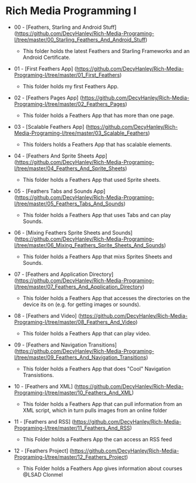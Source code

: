 # Rich Media Programming I

* 00 - [Feathers, Starling and Android Stuff] (https://github.com/DecyHanley/Rich-Media-Programing-I/tree/master/00_Starling_Feathers_And_Android_Stuff)
  * This folder holds the latest Feathers and Starling Frameworks and an Android Certificate.

* 01 - [First Feathers App] (https://github.com/DecyHanley/Rich-Media-Programing-I/tree/master/01_First_Feathers)
  * This folder holds my first Feathers App.

* 02 - [Feathers Pages App] (https://github.com/DecyHanley/Rich-Media-Programing-I/tree/master/02_Feathers_Pages)
  * This folder holds a Feathers App that has more than one page.

* 03 - [Scalable Feathers App] (https://github.com/DecyHanley/Rich-Media-Programing-I/tree/master/03_Scalable_Feathers)
  * This folders holds a Feathers App that has scalable elements.

* 04 - [Feathers And Sprite Sheets App] (https://github.com/DecyHanley/Rich-Media-Programing-I/tree/master/04_Feathers_And_Sprite_Sheets)
  * This folder holds a Feathers App that used Sprite sheets.

* 05 - [Feathers Tabs and Sounds App] (https://github.com/DecyHanley/Rich-Media-Programing-I/tree/master/05_Feathers_Tabs_And_Sounds)
  * This folder holds a Feathers App that uses Tabs and can play Sounds.

* 06 - [Mixing Feathers Sprite Sheets and Sounds] (https://github.com/DecyHanley/Rich-Media-Programing-I/tree/master/06_Mixing_Feathers_Sprite_Sheets_And_Sounds)
  * This folder holds a Feathers App that mixs Sprites Sheets and Sounds.

* 07 - [Feathers and Application Directory] (https://github.com/DecyHanley/Rich-Media-Programing-I/tree/master/07_Feathers_And_Application_Directory)
  * This folder holds a Feathers App that accesses the directories on the device its on (e.g. for getting images or sounds).

* 08 - [Feathers and Video] (https://github.com/DecyHanley/Rich-Media-Programing-I/tree/master/08_Feathers_And_Video)
  * This folder holds a Feathers App that can play video.

* 09 - [Feathers and Navigation Transitions]   (https://github.com/DecyHanley/Rich-Media-Programing-I/tree/master/09_Feathers_And_Navigation_Transitions)
  * This folder holds a Feathers App that does "Cool" Navigation Transistions.

* 10 - [Feathers and XML] (https://github.com/DecyHanley/Rich-Media-Programing-I/tree/master/10_Feathers_And_XML)
  * This folder holds a Feathers App that can pull information from an XML script, which in turn pulls images from an online folder

* 11 - [Feathers and RSS] (https://github.com/DecyHanley/Rich-Media-Programing-I/tree/master/11_Feathers_And_RSS)
  * This Folder holds a Feathers App the can access an RSS feed

* 12 - [Feathers Project] (https://github.com/DecyHanley/Rich-Media-Programing-I/tree/master/12_Feathers_Project)
  * This Folder holds a Feathers App gives information about courses @LSAD Clonmel
